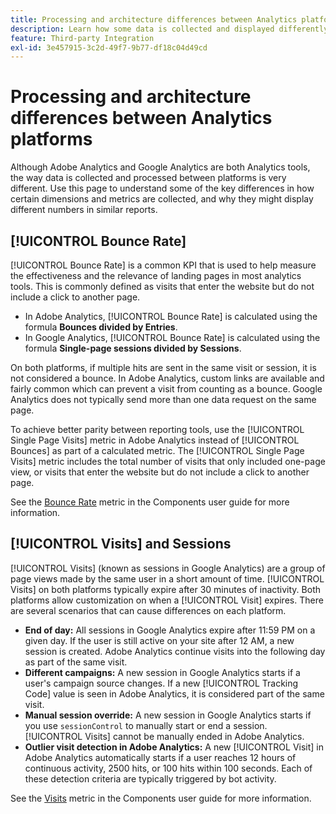 ```yaml
---
title: Processing and architecture differences between Analytics platforms
description: Learn how some data is collected and displayed differently between platforms such as Adobe Analytics and Google Analytics.
feature: Third-party Integration
exl-id: 3e457915-3c2d-49f7-9b77-df18c04d49cd
---
```

# Processing and architecture differences between Analytics platforms

Although Adobe Analytics and Google Analytics are both Analytics tools, the way data is collected and processed between platforms is very different. Use this page to understand some of the key differences in how certain dimensions and metrics are collected, and why they might display different numbers in similar reports.

## [!UICONTROL Bounce Rate]

[!UICONTROL Bounce Rate] is a common KPI that is used to help measure the effectiveness and the relevance of landing pages in most analytics tools. This is commonly defined as visits that enter the website but do not include a click to another page.

* In Adobe Analytics, [!UICONTROL Bounce Rate] is calculated using the formula **Bounces divided by Entries**.
* In Google Analytics, [!UICONTROL Bounce Rate] is calculated using the formula **Single-page sessions divided by Sessions**.

On both platforms, if multiple hits are sent in the same visit or session, it is not considered a bounce. In Adobe Analytics, custom links are available and fairly common which can prevent a visit from counting as a bounce. Google Analytics does not typically send more than one data request on the same page.

To achieve better parity between reporting tools, use the [!UICONTROL Single Page Visits] metric in Adobe Analytics instead of [!UICONTROL Bounces] as part of a calculated metric. The [!UICONTROL Single Page Visits] metric includes the total number of visits that only included one-page view, or visits that enter the website but do not include a click to another page.

See the [Bounce Rate](/help/components/metrics/bounce-rate.md) metric in the Components user guide for more information.

## [!UICONTROL Visits] and Sessions

[!UICONTROL Visits] (known as sessions in Google Analytics) are a group of page views made by the same user in a short amount of time. [!UICONTROL Visits] on both platforms typically expire after 30 minutes of inactivity. Both platforms allow customization on when a [!UICONTROL Visit] expires. There are several scenarios that can cause differences on each platform.

* **End of day:** All sessions in Google Analytics expire after 11:59 PM on a given day. If the user is still active on your site after 12 AM, a new session is created. Adobe Analytics continue visits into the following day as part of the same visit.
* **Different campaigns:** A new session in Google Analytics starts if a user's campaign source changes. If a new [!UICONTROL Tracking Code] value is seen in Adobe Analytics, it is considered part of the same visit.
* **Manual session override:** A new session in Google Analytics starts if you use `sessionControl` to manually start or end a session. [!UICONTROL Visits] cannot be manually ended in Adobe Analytics.
* **Outlier visit detection in Adobe Analytics:** A new [!UICONTROL Visit] in Adobe Analytics automatically starts if a user reaches 12 hours of continuous activity, 2500 hits, or 100 hits within 100 seconds. Each of these detection criteria are typically triggered by bot activity.

See the [Visits](/help/components/metrics/visits.md) metric in the Components user guide for more information.
